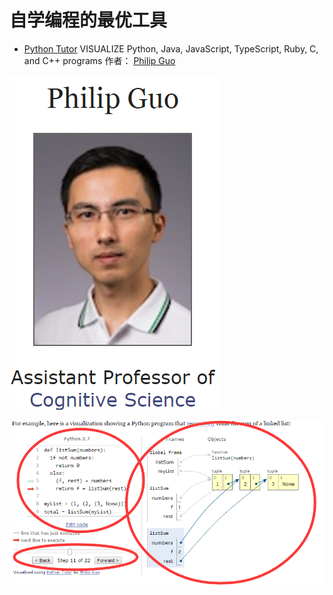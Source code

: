 # 自学编程的最优工具

- [Python Tutor](http://www.pythontutor.com/) VISUALIZE Python, Java, JavaScript, TypeScript, Ruby, C, and C++ programs 作者： [Philip Guo](http://www.pgbovine.net/)

![Python_Tutor1.png](/images/学习前的准备/自学编程的最优工具/Python_Tutor1.png)

![Python_Tutor2.png](/images/学习前的准备/自学编程的最优工具/Python_Tutor2.png)